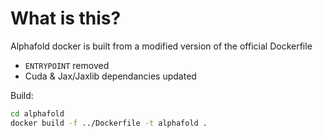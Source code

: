 # What is this?

Alphafold docker is built from a modified version of the official Dockerfile

- `ENTRYPOINT` removed
- Cuda & Jax/Jaxlib dependancies updated


Build:

```sh
cd alphafold
docker build -f ../Dockerfile -t alphafold .
```
